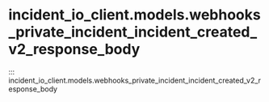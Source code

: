 # incident_io_client.models.webhooks_private_incident_incident_created_v2_response_body

::: incident_io_client.models.webhooks_private_incident_incident_created_v2_response_body